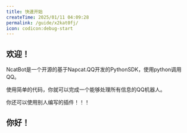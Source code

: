 ```yaml
---
title: 快速开始
createTime: 2025/01/11 04:09:28
permalink: /guide/x2kat0fj/
icon: codicon:debug-start
---
```

## 欢迎！

NcatBot是一个开源的基于Napcat.QQ开发的PythonSDK，使用python调用QQ。

使用简单的代码，你就可以完成一个能够处理所有信息的QQ机器人。

你还可以使用别人编写的插件！！！

## 你好！


